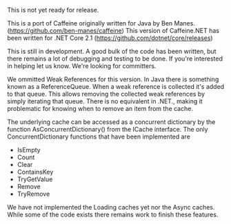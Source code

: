 This is not yet ready for release.

This is a port of Caffeine originally written for Java by Ben Manes. (https://github.com/ben-manes/caffeine)
This version of Caffeine.NET has been written for .NET Core 2.1 (https://github.com/dotnet/core/releases)

This is still in development. A good bulk of the code has been written, but there remains a lot of debugging and testing to be done. If you're interested in helping let us know. We're looking for committers.

We ommitted Weak References for this version. In Java there is something known as a ReferenceQueue. When a weak reference is collected it's added to that queue. This allows removing the collected weak references by simply iterating that queue. There is no equivalent in .NET., making it problematic for knowing when to remove an item from the cache.

The underlying cache can be accessed as a concurrent dictionary by the function AsConcurrentDictionary() from the ICache interface. The only ConcurrentDictionary functions that have been implemented are
- IsEmpty
- Count
- Clear
- ContainsKey
- TryGetValue
- Remove
- TryRemove

We have not implemented the Loading caches yet nor the Async caches. While some of the code exists there remains work to finish these features.

